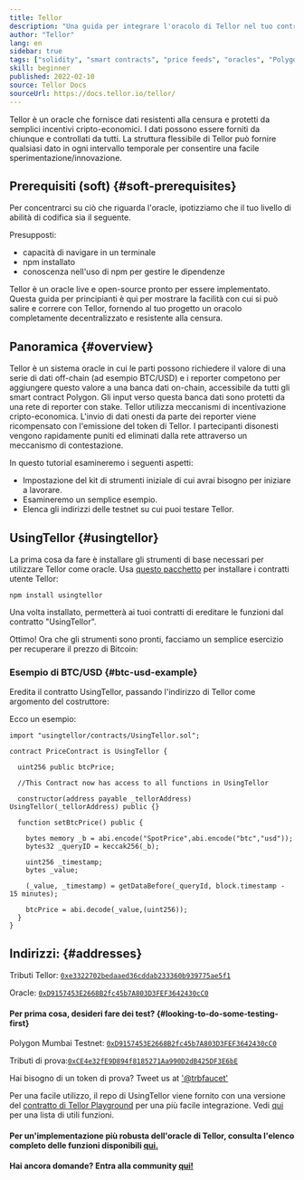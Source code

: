 ```yaml
---
title: Tellor
description: "Una guida per integrare l'oracolo di Tellor nel tuo contratto Polygon."
author: "Tellor"
lang: en
sidebar: true
tags: ["solidity", "smart contracts", "price feeds", "oracles", "Polygon", "Matic", "Tellor"]
skill: beginner
published: 2022-02-10
source: Tellor Docs
sourceUrl: https://docs.tellor.io/tellor/
---
```


Tellor è un oracle che fornisce dati resistenti alla censura e protetti da semplici incentivi cripto-economici. I dati possono essere forniti da chiunque e controllati da tutti. La struttura flessibile di Tellor può fornire qualsiasi dato in ogni intervallo temporale per consentire una facile sperimentazione/innovazione.

## Prerequisiti (soft) {#soft-prerequisites}

Per concentrarci su ciò che riguarda l'oracle, ipotizziamo che il tuo livello di abilità di codifica sia il seguente.

Presupposti:

- capacità di navigare in un terminale
- npm installato
- conoscenza nell'uso di npm per gestire le dipendenze

Tellor è un oracle live e open-source pronto per essere implementato. Questa guida per principianti è qui per mostrare la facilità con cui si può salire e correre con Tellor, fornendo al tuo progetto un oracolo completamente decentralizzato e resistente alla censura.

## Panoramica {#overview}

Tellor è un sistema oracle in cui le parti possono richiedere il valore di una serie di dati off-chain (ad esempio BTC/USD) e i reporter competono per aggiungere questo valore a una banca dati on-chain, accessibile da tutti gli smart contract Polygon. Gli input verso questa banca dati sono protetti da una rete di reporter con stake. Tellor utilizza meccanismi di incentivazione cripto-economica. L'invio di dati onesti da parte dei reporter viene ricompensato con l'emissione del token di Tellor. I partecipanti disonesti vengono rapidamente puniti ed eliminati dalla rete attraverso un meccanismo di contestazione.

In questo tutorial esamineremo i seguenti aspetti:

- Impostazione del kit di strumenti iniziale di cui avrai bisogno per iniziare a lavorare.
- Esamineremo un semplice esempio.
- Elenca gli indirizzi delle testnet su cui puoi testare Tellor.

## UsingTellor {#usingtellor}

La prima cosa da fare è installare gli strumenti di base necessari per utilizzare Tellor come oracle. Usa [questo pacchetto](https://github.com/tellor-io/usingtellor) per installare i contratti utente Tellor:

`npm install usingtellor`

Una volta installato, permetterà ai tuoi contratti di ereditare le funzioni dal contratto "UsingTellor".

Ottimo! Ora che gli strumenti sono pronti, facciamo un semplice esercizio per recuperare il prezzo di Bitcoin:

### Esempio di BTC/USD {#btc-usd-example}

Eredita il contratto UsingTellor, passando l'indirizzo di Tellor come argomento del costruttore:

Ecco un esempio:

```solidity
import "usingtellor/contracts/UsingTellor.sol";

contract PriceContract is UsingTellor {

  uint256 public btcPrice;

  //This Contract now has access to all functions in UsingTellor

  constructor(address payable _tellorAddress) UsingTellor(_tellorAddress) public {}

  function setBtcPrice() public {

    bytes memory _b = abi.encode("SpotPrice",abi.encode("btc","usd"));
    bytes32 _queryID = keccak256(_b);

    uint256 _timestamp;
    bytes _value;

    (_value, _timestamp) = getDataBefore(_queryId, block.timestamp - 15 minutes);

    btcPrice = abi.decode(_value,(uint256));
  }
}
```

## Indirizzi: {#addresses}

Tributi Tellor: [`0xe3322702bedaaed36cddab233360b939775ae5f1`](https://polygonscan.com/token/0xe3322702bedaaed36cddab233360b939775ae5f1#code)

Oracle: [`0xD9157453E2668B2fc45b7A803D3FEF3642430cC0`](https://polygonscan.com/address/0xD9157453E2668B2fc45b7A803D3FEF3642430cC0#code)

#### Per prima cosa, desideri fare dei test? {#looking-to-do-some-testing-first}

Polygon Mumbai Testnet: [`0xD9157453E2668B2fc45b7A803D3FEF3642430cC0`](https://mumbai.polygonscan.com/address/0xD9157453E2668B2fc45b7A803D3FEF3642430cC0/contracts#code)

Tributi di prova:[`0xCE4e32fE9D894f8185271Aa990D2dB425DF3E6bE`](https://mumbai.polygonscan.com/token/0xCE4e32fE9D894f8185271Aa990D2dB425DF3E6bE#code)

Hai bisogno di un token di prova? Tweet us at ['@trbfaucet'](https://twitter.com/trbfaucet)

Per una facile utilizzo, il repo di UsingTellor viene fornito con una versione del [contratto di Tellor Playground](https://github.com/tellor-io/TellorPlayground) per una più facile integrazione. Vedi [qui](https://github.com/tellor-io/sampleUsingTellor#tellor-playground) per una lista di utili funzioni.

#### Per un'implementazione più robusta dell'oracle di Tellor, consulta l'elenco completo delle funzioni disponibili [qui.](https://github.com/tellor-io/usingtellor/blob/master/README.md)

#### Hai ancora domande? Entra alla community [qui!](https://discord.gg/tellor)
